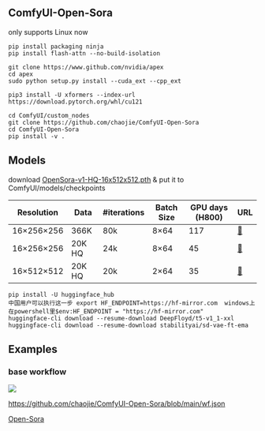 ## ComfyUI-Open-Sora

only supports Linux now

```
pip install packaging ninja
pip install flash-attn --no-build-isolation

git clone https://www.github.com/nvidia/apex
cd apex
sudo python setup.py install --cuda_ext --cpp_ext

pip3 install -U xformers --index-url https://download.pytorch.org/whl/cu121

cd ComfyUI/custom_nodes
git clone https://github.com/chaojie/ComfyUI-Open-Sora
cd ComfyUI-Open-Sora
pip install -v .
```

## Models

download [OpenSora-v1-HQ-16x512x512.pth](https://huggingface.co/hpcai-tech/Open-Sora/blob/main/OpenSora-v1-HQ-16x512x512.pth) & put it to ComfyUI/models/checkpoints

| Resolution  | Data   | #iterations | Batch Size | GPU days (H800) | URL                                                                                           |
| ---------- | ------ | ----------- | ---------- | --------------- | --------------------------------------------------------------------------------------------- |
| 16×256×256 | 366K   | 80k         | 8×64       | 117             | [:link:](https://huggingface.co/hpcai-tech/Open-Sora/blob/main/OpenSora-v1-16x256x256.pth)    |
| 16×256×256 | 20K HQ | 24k         | 8×64       | 45              | [:link:](https://huggingface.co/hpcai-tech/Open-Sora/blob/main/OpenSora-v1-HQ-16x256x256.pth) |
| 16×512×512 | 20K HQ | 20k         | 2×64       | 35              | [:link:](https://huggingface.co/hpcai-tech/Open-Sora/blob/main/OpenSora-v1-HQ-16x512x512.pth) |


```
pip install -U huggingface_hub
中国用户可以执行这一步 export HF_ENDPOINT=https://hf-mirror.com  windows上在powershell里$env:HF_ENDPOINT = "https://hf-mirror.com"
huggingface-cli download --resume-download DeepFloyd/t5-v1_1-xxl
huggingface-cli download --resume-download stabilityai/sd-vae-ft-ema
```

## Examples

### base workflow

<img src="wf.png" raw=true>

https://github.com/chaojie/ComfyUI-Open-Sora/blob/main/wf.json

[Open-Sora](https://github.com/hpcaitech/Open-Sora)
